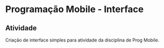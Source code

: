 # Programação Mobile - Interface
## Atividade

Criação de interface simples para atividade da disciplina de Prog Mobile.
